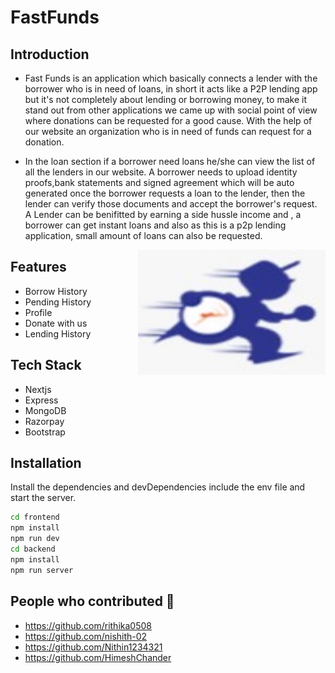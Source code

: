 # FastFunds



## Introduction


- Fast Funds is an application which basically connects a lender with the borrower who is in need of loans, in short it acts 
like a P2P lending app but it's not completely about lending or borrowing money, to make it stand out from other applications 
we came up with social point of view where donations can be requested for a good cause. With the help of our website an organization who is in need of funds can request for a donation. 
    
- In the loan section if a borrower need loans he/she can view the list of all the lenders in our website.
A borrower needs to upload identity proofs,bank statements and signed agreement which will be auto generated once 
the borrower requests a loan to the lender, then the lender can verify those documents and accept the borrower's request.
A Lender can be benifitted by earning a side hussle income and , a borrower can get instant loans 
and also as this is a p2p lending application, small amount of loans can also be requested.

<img align="right" width="300" height="200" title="ParkCapsule" src="https://github.com/nishith-02/FastFunds/blob/main/fastfunds_frontend/public/logo.jpeg"/>

## Features

- Borrow History
- Pending History
- Profile
- Donate with us
- Lending History

## Tech Stack

- Nextjs
- Express
- MongoDB
- Razorpay
- Bootstrap



## Installation

Install the dependencies and devDependencies include the env file and start the server.

```sh
cd frontend
npm install
npm run dev
cd backend
npm install
npm run server
```

## People who contributed 🤝

- https://github.com/rithika0508
- https://github.com/nishith-02
- https://github.com/Nithin1234321
- https://github.com/HimeshChander
